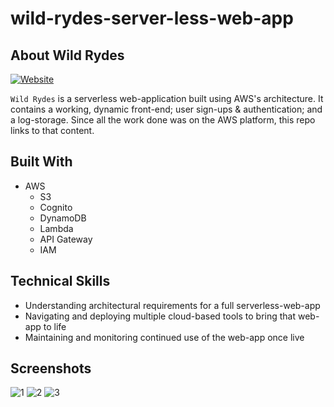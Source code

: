 # wild-rydes-server-less-web-app
## About Wild Rydes
[![Website](https://img.shields.io/badge/Live-Website-blue?style=flat-square&logo=appveyor)](http://wildrydes-christopher-denq.s3-website-us-east-1.amazonaws.com/)

`Wild Rydes` is a serverless web-application built using AWS's architecture. It contains a working, dynamic front-end; user sign-ups & authentication; and a log-storage. Since all the work done was on the AWS platform, this repo links to that content.

## Built With
- AWS
    - S3
    - Cognito
    - DynamoDB
    - Lambda
    - API Gateway
    - IAM

## Technical Skills
- Understanding architectural requirements for a full serverless-web-app
- Navigating and deploying multiple cloud-based tools to bring that web-app to life
- Maintaining and monitoring continued use of the web-app once live

## Screenshots
![1](https://user-images.githubusercontent.com/74934154/174072312-de40abce-bdc6-4c99-9fc9-9405927168b7.png)
![2](https://user-images.githubusercontent.com/74934154/174072313-1fa265f7-0418-4a1f-b086-96126d8d886d.png)
![3](https://user-images.githubusercontent.com/74934154/174072314-11bdc53c-492c-4ad5-8768-2cc4ab3468d1.png)

